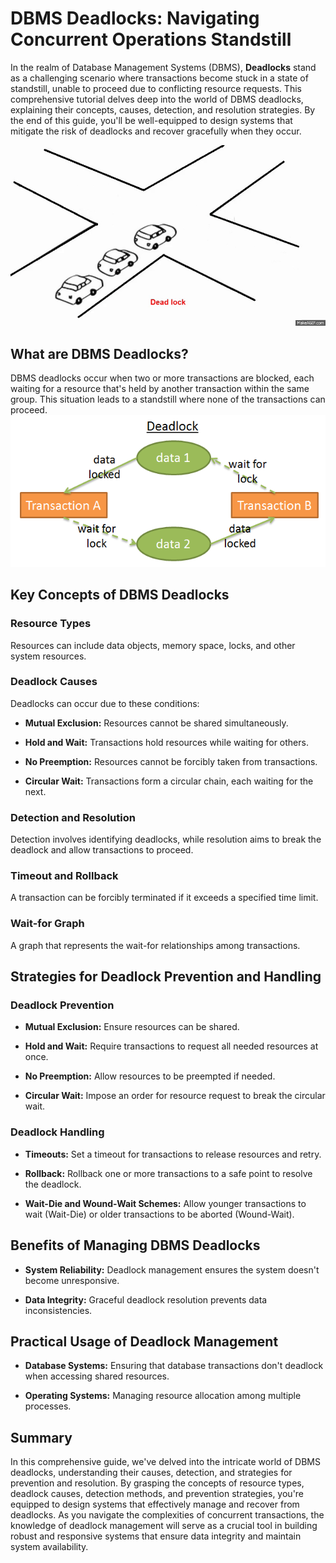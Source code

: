 # DBMS Deadlocks: Navigating Concurrent Operations Standstill

In the realm of Database Management Systems (DBMS), **Deadlocks** stand as a challenging scenario where transactions become stuck in a state of standstill, unable to proceed due to conflicting resource requests. This comprehensive tutorial delves deep into the world of DBMS deadlocks, explaining their concepts, causes, detection, and resolution strategies. By the end of this guide, you'll be well-equipped to design systems that mitigate the risk of deadlocks and recover gracefully when they occur.

![Data Types](../Assets/Deadlock.gif)

## What are DBMS Deadlocks?

DBMS deadlocks occur when two or more transactions are blocked, each waiting for a resource that's held by another transaction within the same group. This situation leads to a standstill where none of the transactions can proceed.
![Data Types](../Assets/database-deadlock-1.png)

## Key Concepts of DBMS Deadlocks

### Resource Types

Resources can include data objects, memory space, locks, and other system resources.

### Deadlock Causes

Deadlocks can occur due to these conditions:

- **Mutual Exclusion:** Resources cannot be shared simultaneously.

- **Hold and Wait:** Transactions hold resources while waiting for others.

- **No Preemption:** Resources cannot be forcibly taken from transactions.

- **Circular Wait:** Transactions form a circular chain, each waiting for the next.

### Detection and Resolution

Detection involves identifying deadlocks, while resolution aims to break the deadlock and allow transactions to proceed.

### Timeout and Rollback

A transaction can be forcibly terminated if it exceeds a specified time limit.

### Wait-for Graph

A graph that represents the wait-for relationships among transactions.

## Strategies for Deadlock Prevention and Handling

### Deadlock Prevention

- **Mutual Exclusion:** Ensure resources can be shared.

- **Hold and Wait:** Require transactions to request all needed resources at once.

- **No Preemption:** Allow resources to be preempted if needed.

- **Circular Wait:** Impose an order for resource request to break the circular wait.

### Deadlock Handling

- **Timeouts:** Set a timeout for transactions to release resources and retry.

- **Rollback:** Rollback one or more transactions to a safe point to resolve the deadlock.

- **Wait-Die and Wound-Wait Schemes:** Allow younger transactions to wait (Wait-Die) or older transactions to be aborted (Wound-Wait).

## Benefits of Managing DBMS Deadlocks

- **System Reliability:** Deadlock management ensures the system doesn't become unresponsive.

- **Data Integrity:** Graceful deadlock resolution prevents data inconsistencies.

## Practical Usage of Deadlock Management

- **Database Systems:** Ensuring that database transactions don't deadlock when accessing shared resources.

- **Operating Systems:** Managing resource allocation among multiple processes.

## Summary

In this comprehensive guide, we've delved into the intricate world of DBMS deadlocks, understanding their causes, detection, and strategies for prevention and resolution. By grasping the concepts of resource types, deadlock causes, detection methods, and prevention strategies, you're equipped to design systems that effectively manage and recover from deadlocks. As you navigate the complexities of concurrent transactions, the knowledge of deadlock management will serve as a crucial tool in building robust and responsive systems that ensure data integrity and maintain system availability.